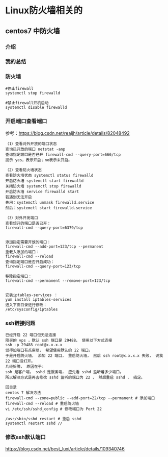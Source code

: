 # Linux防火墙相关的


## centos7 中防火墙

### 介绍

### 我的总结


### 防火墙

```
#停止firewall
systemctl stop firewalld

#禁止firewall开机启动
systemctl disable firewalld
```

### 开启端口查看端口

参考：https://blog.csdn.net/realjh/article/details/82048492


```
（1）查看对外开放的端口状态
查询已开放的端口 netstat -anp
查询指定端口是否已开 firewall-cmd --query-port=666/tcp
提示 yes，表示开启；no表示未开启。

（2）查看防火墙状态
查看防火墙状态 systemctl status firewalld
开启防火墙 systemctl start firewalld  
关闭防火墙 systemctl stop firewalld
开启防火墙 service firewalld start 
若遇到无法开启
先用：systemctl unmask firewalld.service 
然后：systemctl start firewalld.service

（3）对外开发端口
查看想开的端口是否已开：
firewall-cmd --query-port=6379/tcp


添加指定需要开放的端口：
firewall-cmd --add-port=123/tcp --permanent
重载入添加的端口：
firewall-cmd --reload
查询指定端口是否开启成功：
firewall-cmd --query-port=123/tcp

移除指定端口：
firewall-cmd --permanent --remove-port=123/tcp


安装iptables-services ：
yum install iptables-services 
进入下面目录进行修改：
/etc/sysconfig/iptables
```
### ssh链接问题

```
已经开启 22 端口但无法连接
刚买的 vps ，默认 ssh 端口是 29488， 使用以下方式连接
ssh -p 29488 root@x.x.x.x
觉得加端口有点麻烦， 希望使用默认的 22 端口。
于是开启防火墙， 添加 22 端口， 重启防火墙， 然后 ssh root@x.x.x.x 失败， 说我 22 端口没打开。
几经折腾， 原因在于:
ssh 是客户端， sshd 是服务端， 应先看 sshd 监听着多少端口。
所以解决方式是再去修改 sshd 监听的端口为 22 ， 然后重启 sshd ， 搞定。

回目录
centos 7 解决方法
firewall-cmd --zone=public --add-port=22/tcp --permanent # 添加端口
firewall-cmd --reload # 重启防火墙
vi /etc/ssh/sshd_config # 修改端口为 Port 22

/usr/sbin/sshd restart # 重启 sshd
systemctl restart sshd // 
```


### 修改ssh默认端口

https://blog.csdn.net/best_luxi/article/details/109340746   
```

```

